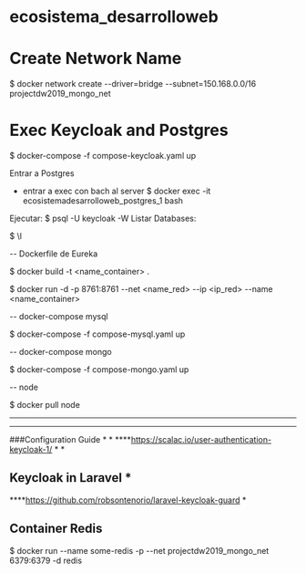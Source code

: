# ecosistema_desarrolloweb

# Create Network Name

$ docker network create --driver=bridge --subnet=150.168.0.0/16 projectdw2019_mongo_net

# Exec Keycloak and  Postgres

$ docker-compose -f compose-keycloak.yaml up

Entrar a Postgres

- entrar a exec con bach al server
$ docker exec -it ecosistemadesarrolloweb_postgres_1 bash

Ejecutar:
$ psql -U keycloak -W
Listar Databases:

$ \l


-- Dockerfile de Eureka

$ docker build -t <name_container> .

$ docker run -d -p 8761:8761 --net <name_red> --ip <ip_red> --name <name_container> <container>

-- docker-compose mysql

$ docker-compose -f compose-mysql.yaml up


-- docker-compose mongo

$ docker-compose -f compose-mongo.yaml up

-- node

$ docker pull node


*****************************************************************************************
*****************************************************************************************

###Configuration Guide                                                                  *
                                                                                        *
****https://scalac.io/user-authentication-keycloak-1/                                   *
                                                                                        *
## Keycloak in Laravel                                                                  *
****https://github.com/robsontenorio/laravel-keycloak-guard                             *

## Container Redis
 $ docker run --name some-redis -p --net projectdw2019_mongo_net 6379:6379 -d redis